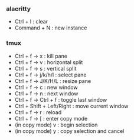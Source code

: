 ### alacritty
- Ctrl + l : clear
- Command + N : new instance

### tmux
- Ctrl + f -> x : kill pane
- Ctrl + f -> v : horizontal split
- Ctrl + f -> s : vertical split
- Ctrl + f -> j/k/h/l : select pane
- Ctrl + f -> J/K/H/L : resize pane
- Ctrl + f -> c : new window
- Ctrl + f -> n : next window
- Ctrl + f -> Ctrl + f : toggle last window
- Ctrl + Shift + Left/Right : move current window
- Ctrl + f -> r : reload
- Ctrl + f -> [ : enter copy mode
- (in copy mode) v : begin selection
- (in copy mode) y : copy selection and cancel
